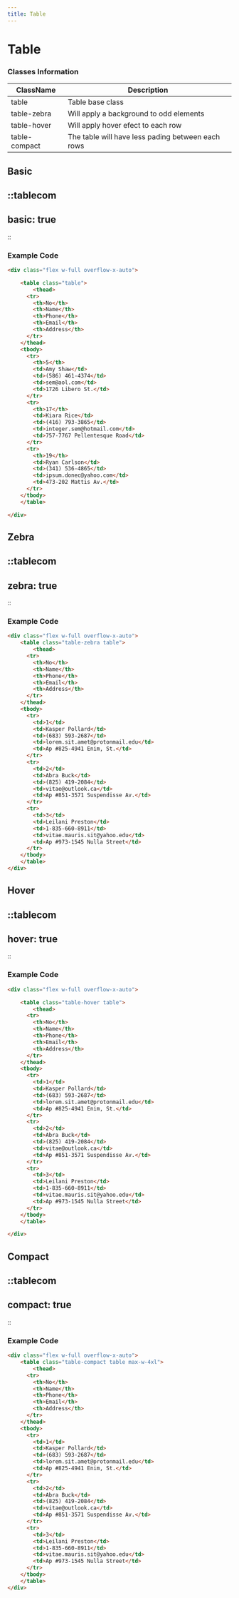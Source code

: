 ```yaml
---
title: Table
---
```


# Table

### Classes Information

| ClassName     | Description                                       |
| ------------- | ------------------------------------------------- |
| table         | Table base class                                  |
| table-zebra   | Will apply a background to odd elements           |
| table-hover   | Will apply hover efect to each row                |
| table-compact | The table will have less pading between each rows |

## Basic

::tablecom
---
basic: true
---
::

### Example Code

```html [html]
<div class="flex w-full overflow-x-auto">

	<table class="table">
		<thead>
      <tr>
        <th>No</th>
        <th>Name</th>
        <th>Phone</th>
        <th>Email</th>
        <th>Address</th>
      </tr>
    </thead>
    <tbody>
      <tr>
        <th>5</th>
        <td>Amy Shaw</td>
        <td>(586) 461-4374</td>
        <td>sem@aol.com</td>
        <td>1726 Libero St.</td>
      </tr>
      <tr>
        <th>17</th>
        <td>Kiara Rice</td>
        <td>(416) 793-3865</td>
        <td>integer.sem@hotmail.com</td>
        <td>757-7767 Pellentesque Road</td>
      </tr>
      <tr>
        <th>19</th>
        <td>Ryan Carlson</td>
        <td>(341) 536-4865</td>
        <td>ipsum.donec@yahoo.com</td>
        <td>473-202 Mattis Av.</td>
      </tr>
    </tbody>
	</table>

</div>

```

## Zebra

::tablecom
---
zebra: true
---
::

### Example Code

```html [html]
<div class="flex w-full overflow-x-auto">
	<table class="table-zebra table">
		<thead>
      <tr>
        <th>No</th>
        <th>Name</th>
        <th>Phone</th>
        <th>Email</th>
        <th>Address</th>
      </tr>
    </thead>
    <tbody>
      <tr>
        <td>1</td>
        <td>Kasper Pollard</td>
        <td>(683) 593-2687</td>
        <td>lorem.sit.amet@protonmail.edu</td>
        <td>Ap #825-4941 Enim, St.</td>
      </tr>
      <tr>
        <td>2</td>
        <td>Abra Buck</td>
        <td>(825) 419-2084</td>
        <td>vitae@outlook.ca</td>
        <td>Ap #851-3571 Suspendisse Av.</td>
      </tr>
      <tr>
        <td>3</td>
        <td>Leilani Preston</td>
        <td>1-835-660-8911</td>
        <td>vitae.mauris.sit@yahoo.edu</td>
        <td>Ap #973-1545 Nulla Street</td>
      </tr>
    </tbody>
	</table>
</div>
```

## Hover

::tablecom
---
hover: true
---
::

### Example Code

```html [html]
<div class="flex w-full overflow-x-auto">

	<table class="table-hover table">
		<thead>
      <tr>
        <th>No</th>
        <th>Name</th>
        <th>Phone</th>
        <th>Email</th>
        <th>Address</th>
      </tr>
    </thead>
    <tbody>
      <tr>
        <td>1</td>
        <td>Kasper Pollard</td>
        <td>(683) 593-2687</td>
        <td>lorem.sit.amet@protonmail.edu</td>
        <td>Ap #825-4941 Enim, St.</td>
      </tr>
      <tr>
        <td>2</td>
        <td>Abra Buck</td>
        <td>(825) 419-2084</td>
        <td>vitae@outlook.ca</td>
        <td>Ap #851-3571 Suspendisse Av.</td>
      </tr>
      <tr>
        <td>3</td>
        <td>Leilani Preston</td>
        <td>1-835-660-8911</td>
        <td>vitae.mauris.sit@yahoo.edu</td>
        <td>Ap #973-1545 Nulla Street</td>
      </tr>
    </tbody>
	</table>

</div>

```

## Compact

::tablecom
---
compact: true
---
::

### Example Code

```html [html]
<div class="flex w-full overflow-x-auto">
	<table class="table-compact table max-w-4xl">
		<thead>
      <tr>
        <th>No</th>
        <th>Name</th>
        <th>Phone</th>
        <th>Email</th>
        <th>Address</th>
      </tr>
    </thead>
    <tbody>
      <tr>
        <td>1</td>
        <td>Kasper Pollard</td>
        <td>(683) 593-2687</td>
        <td>lorem.sit.amet@protonmail.edu</td>
        <td>Ap #825-4941 Enim, St.</td>
      </tr>
      <tr>
        <td>2</td>
        <td>Abra Buck</td>
        <td>(825) 419-2084</td>
        <td>vitae@outlook.ca</td>
        <td>Ap #851-3571 Suspendisse Av.</td>
      </tr>
      <tr>
        <td>3</td>
        <td>Leilani Preston</td>
        <td>1-835-660-8911</td>
        <td>vitae.mauris.sit@yahoo.edu</td>
        <td>Ap #973-1545 Nulla Street</td>
      </tr>
    </tbody>
	</table>
</div>
```
